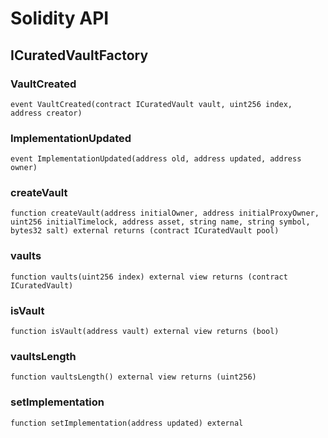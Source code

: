 # Solidity API

## ICuratedVaultFactory

### VaultCreated

```solidity
event VaultCreated(contract ICuratedVault vault, uint256 index, address creator)
```

### ImplementationUpdated

```solidity
event ImplementationUpdated(address old, address updated, address owner)
```

### createVault

```solidity
function createVault(address initialOwner, address initialProxyOwner, uint256 initialTimelock, address asset, string name, string symbol, bytes32 salt) external returns (contract ICuratedVault pool)
```

### vaults

```solidity
function vaults(uint256 index) external view returns (contract ICuratedVault)
```

### isVault

```solidity
function isVault(address vault) external view returns (bool)
```

### vaultsLength

```solidity
function vaultsLength() external view returns (uint256)
```

### setImplementation

```solidity
function setImplementation(address updated) external
```


